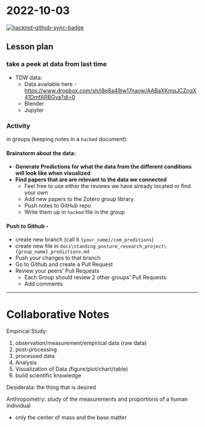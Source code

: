 # 2022-10-03

[![hackmd-github-sync-badge](https://hackmd.io/mazI_uw7S4KCAn2G0ifo1A/badge)](https://hackmd.io/mazI_uw7S4KCAn2G0ifo1A)

## Lesson plan
### take a peek at data from last time
- TDW data:
    - Data available here - https://www.dropbox.com/sh/j8e8a49jw17naow/AABaXKmqJCZnqX41DmfARBGva?dl=0
  - Blender
  - Jupyter
### Activity 
in groups (keeping notes in a `hackmd` document): 
#### Brainstorm about the data:
 - **Generate Predictions for what the data from the different conditions will look like when visualized**
 - **Find papers that are are relevant to the data we connected**
   - Feel free to use either the reviews we have already located or find your own
   - Add new papers to the Zotero group library
   - Push notes to GitHub repo
   - Write them up in `hackmd` file in the group
 #### Push to Github - 
   - create new branch (call it `{your_name}/com_preditions`)
   - create new file in `docs\standing_posture_research_project\{group_name}_predictions.md`
   - Push your changes to that branch
   - Go to Github and create a Pull Request
   - Review your peers' Pull Requests
     - Each Group should review 2 other groups' Pull Requests
     - Add comments
---

# Collaborative Notes
Empirical Study:
1.    observation/measurement/empirical data (raw data)
2. post-processing
3. processed data
4. Analysis
5. Visualization of Data (figure/plot/chart/table)
6. build scientific knowledge

Desiderata: the thing that is desired

Anthropometry: study of the measurements and proportions of a human individual 

- only the center of mass and the base matter
